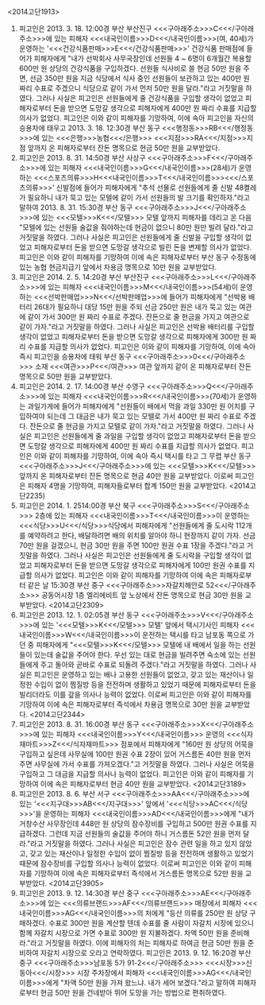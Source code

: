 <2014고단1913>
1. 피고인은 2013. 3. 18. 12:00경 부산 부산진구 <<<구아래주소>>>C<<</구아래주소>>>에 있는 피해자 <<<내국인이름>>>D<<</내국인이름>>>(여, 40세)가 운영하는 '<<<건강식품판매>>>E<<</건강식품판매>>>' 건강식품 판매점에 들어가 피해자에게 "내가 선박회사 사무국장인데 선원들 4 ~ 6명이 6개월간 복용할 600만 원 상당의 건강식품을 구입하겠다. 선원들 식사비로 쓸 현금 50만 원을 주면, 선금 350만 원을 지금 식당에서 식사 중인 선원들이 보관하고 있는 400만 원 짜리 수표로 주겠으니 식당으로 같이 가서 먼저 50만 원을 달라."라고 거짓말을 하였다. 그러나 사실은 피고인은 선원들에게 줄 건강식품을 구입할 생각이 없었고 피해자로부터 돈을 받으면 도망갈 생각으로 피해자에게 400만 원 짜리 수표를 지급할 의사가 없었다.
피고인은 이와 같이 피해자를 기망하여, 이에 속아 피고인을 자신의 승용차에 태우고 2013. 3. 18. 12:30경 부산 동구 <<<행정동>>>RB<<</행정동>>>에 있는 <<<은행>>>농협<<</은행>>> <<<지점>>>RA<<</지점>>>지점 앞까지 온 피해자로부터 잔돈 명목으로 현금 50만 원을 교부받았다.
2. 피고인은 2013. 8. 31. 14:50경 부산 사상구 <<<구아래주소>>>F<<</구아래주소>>>에 있는 피해자 <<<내국인이름>>>G<<</내국인이름>>>(28세)가 운영하는 <<<스포츠의류>>>H<<<내국인이름>>>T<<</내국인이름>>><<</스포츠의류>>>' 신발점에 들어가 피해자에게 "추석 선물로 선원들에게 줄 신발 48켤레가 필요하니 내가 묵고 있는 모텔에 같이 가서 선원들의 발 크기를 확인하자."라고 말하여 2013. 8. 31. 15:30경 부산 동구 <<<구아래주소>>>J<<</구아래주소>>>에 있는 <<<모텔>>>K<<</모텔>>> 모텔 앞까지 피해자를 데리고 온 다음 "모텔에 있는 선원들 술값을 줘야하는데 현금이 없으니 80만 원만 빌려 달라."라고 거짓말을 하였다. 그러나 사실은 피고인은 선원들에게 줄 신발을 구입할 생각이 없었고 피해자로부터 돈을 받으면 도망갈 생각으로 빌린 돈을 변제할 의사가 없었다.
피고인은 이와 같이 피해자를 기망하여 이에 속은 피해자로부터 부산 동구 수정동에 있는 농협 현금지급기 앞에서 차용금 명목으로 10만 원을 교부받았다.
3. 피고인은 2014. 2. 5. 14:20경 부산 부산진구 <<<구아래주소>>>L<<</구아래주소>>>에 있는 피해자 <<<내국인이름>>>M<<</내국인이름>>>(54세)이 운영하는 <<<선박판매업>>>N<<</선박판매업>>>에 들어가 피해자에게 "선박용 배터리 26대가 필요하니 대당 15만 원을 주되 선금 250만 원은 내가 묵고 있는 여관에 같이 가서 300만 원 짜리 수표로 주겠다. 잔돈으로 줄 현금을 가지고 여관으로 같이 가자."라고 거짓말을 하였다. 그러나 사실은 피고인은 선박용 배터리를 구입할 생각이 없었고 피해자로부터 돈을 받으면 도망갈 생각으로 피해자에게 300만 원 짜리 수표를 지급할 의사가 없었다.
피고인은 이와 같이 피해자를 기망하여, 이에 속아 즉시 피고인을 승용차에 태워 부산 동구 <<<구아래주소>>>0<<</구아래주소>>> 소재 <<<여관>>>P<<</여관>>> 여관 앞까지 같이 온 피해자로부터 잔돈 명목으로 50만 원을 교부받았다.
4. 피고인은 2014. 2. 17. 14:00경 부산 수영구 <<<구아래주소>>>Q<<</구아래주소>>>에 있는 피해자 <<<내국인이름>>>R<<</내국인이름>>>(70세)가 운영하는 과일가게에 들어가 피해자에게 "선원들이 배에서 먹을 과일 330만 원 어치를 구입하여야 되는데 그 대금은 내가 묵고 있는 모텔로 가서 400만 원 짜리 수표로 주겠다. 잔돈으로 줄 현금을 가지고 모텔로 같이 가자."라고 거짓말을 하였다. 그러나 사실은 피고인은 선원들에게 줄 과일을 구입할 생각이 없었고 피해자로부터 돈을 받으면 도망갈 생각으로 피해자에게 400만 원 짜리 수표를 지급할 의사가 없었다.
피고인은 이와 같이 피해자를 기망하여, 이에 속아 즉시 택시를 타고 그 무렵 부산 동구 <<<구아래주소>>>J<<</구아래주소>>>에 있는 <<<모텔>>>K<<</모텔>>> 앞까지 온 피해자로부터 잔돈 명목으로 현금 40만 원을 교부받았다.
이로써 피고인은 피해자 4명을 기망하여, 피해자들로부터 합계 150만 원을 교부받았다.
<2014고단2235)
5. 피고인은 2014. 1. 2514:00경 부산 북구 <<<구아래주소>>>S<<</구아래주소>>> 2층에 있는 피해자 <<<내국인이름>>>T<<</내국인이름>>>이 운영하는 <<<식당>>>U<<</식당>>>식당에서 피해자에게 "선원들에게 줄 도시락 112개를 예약하려고 한다, 배달하려면 배의 위치를 알아야 하니 현장까지 같이 가자. 선금 70만 원을 걸겠으니, 현금 30만 원을 주면 100만 원권 수표 1장을 주겠다."라고 거짓말을 하였다. 그러나 사실은 피고인은 선원들에게 줄 도시락을 구입할 생각이 없었고 피해자로부터 돈을 받으면 도망갈 생각으로 피해자에게 100만 원권 수표를 지급할 의사가 없었다.
피고인은 이와 같이 피해자를 기망하여 이에 속은 피해자로부터 같은 날 15:30경 부산 중구 <<<구아래주소>>>자갈치해안로 52<<</구아래주소>>> 공동어시장 1층 엘리에비트 앞 노상에서 잔돈 명목으로 현금 30만 원을 교부받았다.
<2014고단2309>
6. 피고인은 2013. 12. 1. 02:05경 부산 동구 <<<구아래주소>>>V<<</구아래주소>>>에 있는 '<<<모텔>>>K<<</모텔>>> 모텔' 앞에서 택시기사인 피해자 <<<내국인이름>>>W<<</내국인이름>>>이 운전하는 택시를 타고 남포동 쪽으로 가던 중 피해자에게 "<<<모텔>>>K<<</모텔>>> 모텔에 내 배에서 일을 하는 선원들이 있는데 술값을 주어야 한다. 우선 있는 대로 현금을 빌려주면 숙소에 있는 선원들에게 주고 돌아와 곧바로 수표로 되돌려 주겠다."라고 거짓말을 하였다. 그러나 사실은 피고인은 운영하고 있는 배나 고용한 선원들이 없었고, 갖고 있는 재산이나 일정한 수입이 없이 찜질방 등을 전전하며 생활하고 있었기 때문에 피해자로부터 돈을 빌리더라도 이를 갚을 의사나 능력이 없었다.
이로써 피고인은 이와 같이 피해자를 기망하여 이에 속은 피해자로부터 즉석에서 차용금 명목으로 30만 원을 교부받았다.
<2014고단2344>
7. 피고인은 2013. 8. 31. 16:00경 부산 동구 <<<구아래주소>>>X<<</구아래주소>>>에 있는 피해자 <<<내국인이름>>>Y<<</내국인이름>>> 운영의 <<<식자재마트>>>Z<<</식자재마트>>> 점포에서 피해자에게 "160만 원 상당의 어묵을 구입하고 싶은데 사무실에 100만 원권 수표 2장이 있어 거스름돈 40만 원을 먼저 주면 사무실에 가서 수표를 가져오겠다."고 거짓말을 하였다. 그러나 사실은 어묵을 구입하고 그 대금을 지급할 의사나 능력이 없었다.
피고인은 이와 같이 피해자를 기망하여 이에 속은 피해자로부터 현금 40만 원을 교부받았다.
<2014고단3189>
1. 피고인은 2013. 8. 6. 부산 서구 <<<구아래주소>>>AA<<</구아래주소>>>에 있는 '<<<지구대>>>AB<<</지구대>>>' 앞에서 '<<<식당>>>AC<<</식당>>>'을 운영하는 피해자 <<<내국인이름>>>AD<<</내국인이름>>>에게 "내가 거창수산 사무장인데 448만 원 상당의 잠수장비를 구입하고 500만 원권 수표를 지급하겠다. 그런데 지금 선원들의 술값을 주어야 하니 거스름돈 52만 원을 먼저 달라."라고 거짓말을 하였다. 그러나 사실은 피고인은 잠수 관련 일을 하고 있지 않았고, 갖고 있는 재산이나 일정한 수입이 없이 찜질방 등을 전전하며 생활하고 있었기 때문에 잠수장비를 구입할 의사나 능력이 없었다.
이로써 피고인은 이와 같이 피해자를 기망하여 이에 속은 피해자로부터 즉석에서 거스름돈 명목으로 52만 원을 교부받았다.
<2014고단3905>
1. 피고인은 2013. 9. 12. 14:30경 부산 중구 <<<구아래주소>>>AE<<</구아래주소>>>에 있는 <<<의류브랜드>>>AF<<</의류브랜드>>> 매장에서 피해자 <<<내국인이름>>>AG<<</내국인이름>>>의 처에게 "등산 의류를 250만 원 상당 구매하겠다. 수표로 300만 원을 계산할 텐데 수표를 줄 사람이 자갈치 시장에 있으니 함께 자갈치 시장으로 가면 수표로 300만 원 지불하겠다. 차액 50만 원을 준비해라."라고 거짓말을 하였다. 이에 피해자의 처는 피해자로 하여금 현금 50만 원을 준비하여 자갈치 시장으로 오라고 연락하였다.
피고인은 2013. 9. 12. 16:20경 부산 중구 <<<구아래주소>>>남포동 5가 91-2<<</구아래주소>>> <<<시장>>>신동아<<</시장>>> 시장 주차장에서 피해자 <<<내국인이름>>>AG<<</내국인이름>>>에게 "차액 50만 원을 가져 왔느냐. 내가 세어 보겠다."라고 말하여 피해자로부터 현금 50만 원을 건네받아 뛰어 도망을 가는 방법으로 편취하였다.
